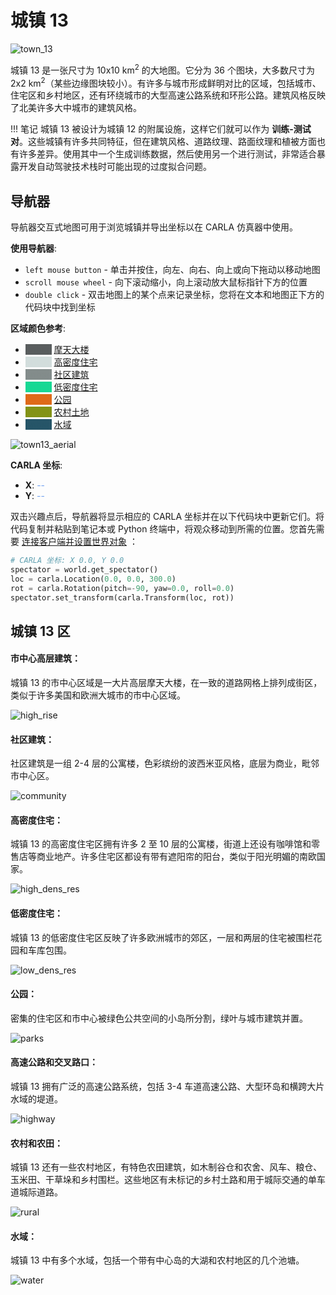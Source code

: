 # 城镇 13

![town_13](./img/catalogue/maps/town13/town13montage.webp)

城镇 13 是一张尺寸为 10x10 km<sup>2</sup> 的大地图。它分为 36 个图块，大多数尺寸为 2x2 km<sup>2</sup>（某些边缘图块较小）。有许多与城市形成鲜明对比的区域，包括城市、住宅区和乡村地区，还有环绕城市的大型高速公路系统和环形公路。建筑风格反映了北美许多大中城市的建筑风格。


!!! 笔记
    城镇 13 被设计为城镇 12 的附属设施，这样它们就可以作为 __训练-测试对__。这些城镇有许多共同特征，但在建筑风格、道路纹理、路面纹理和植被方面也有许多差异。使用其中一个生成训练数据，然后使用另一个进行测试，非常适合暴露开发自动驾驶技术栈时可能出现的过度拟合问题。

## 导航器

导航器交互式地图可用于浏览城镇并导出坐标以在 CARLA 仿真器中使用。

__使用导航器__:

* `left mouse button` - 单击并按住，向左、向右、向上或向下拖动以移动地图
* `scroll mouse wheel` - 向下滚动缩小，向上滚动放大鼠标指针下方的位置
* `double click` - 双击地图上的某个点来记录坐标，您将在文本和地图正下方的代码块中找到坐标

__区域颜色参考__:

* <span style="color:#595d5e; background-color:#595d5e;">&nbsp</span>   [摩天大楼](#high-rise-downtown)
* <span style="color:#d2dddc; background-color:#d2dddc;">&nbsp</span>   [高密度住宅](#high-density-residential)
* <span style="color:#838c8b; background-color:#838c8b;">&nbsp</span>   [社区建筑](#community-buildings)
* <span style="color:#17d894; background-color:#17d894;">&nbsp</span>   [低密度住宅](#low-density-residential)
* <span style="color:#df6a19; background-color:#df6a19;">&nbsp</span>   [公园](#parks)
* <span style="color:#839317; background-color:#839317;">&nbsp</span>   [农村土地](#rural-and-farmland)
* <span style="color:#265568; background-color:#265568;">&nbsp</span>   [水域](#water)



![town13_aerial](./img/catalogue/maps/town13/town13roadrunner.webp#map)


__CARLA 坐标__: 

* __X__:  <span id="carlacoord_x" style="animation: fadeMe 2s;">--</span>
* __Y__:  <span id="carlacoord_y" style="animation: fadeMe 2s;">--</span>


双击兴趣点后，导航器将显示相应的 CARLA 坐标并在以下代码块中更新它们。将代码复制并粘贴到笔记本或 Python 终端中，将观众移动到所需的位置。您首先需要 [连接客户端并设置世界对象](tuto_first_steps.md#launching-carla-and-connecting-the-client) ：

```py
# CARLA 坐标: X 0.0, Y 0.0
spectator = world.get_spectator()
loc = carla.Location(0.0, 0.0, 300.0)
rot = carla.Rotation(pitch=-90, yaw=0.0, roll=0.0)
spectator.set_transform(carla.Transform(loc, rot))
```
## 城镇 13 区

#### 市中心高层建筑：

城镇 13 的市中心区域是一大片高层摩天大楼，在一致的道路网格上排列成街区，类似于许多美国和欧洲大城市的市中心区域。

![high_rise](./img/catalogue/maps/town13/high_rise.webp)

#### 社区建筑：

社区建筑是一组 2-4 层的公寓楼，色彩缤纷的波西米亚风格，底层为商业，毗邻市中心区。

![community](./img/catalogue/maps/town13/community.webp)

#### 高密度住宅：

城镇 13 的高密度住宅区拥有许多 2 至 10 层的公寓楼，街道上还设有咖啡馆和零售店等商业地产。许多住宅区都设有带有遮阳帘的阳台，类似于阳光明媚的南欧国家。

![high_dens_res](./img/catalogue/maps/town13/high_dens_res.webp)

#### 低密度住宅：

城镇 13 的低密度住宅区反映了许多欧洲城市的郊区，一层和两层的住宅被围栏花园和车库包围。

![low_dens_res](./img/catalogue/maps/town13/low_dens_res.webp)

#### 公园：

密集的住宅区和市中心被绿色公共空间的小岛所分割，绿叶与城市建筑并置。

![parks](./img/catalogue/maps/town13/parks.webp)

#### 高速公路和交叉路口：

城镇 13 拥有广泛的高速公路系统，包括 3-4 车道高速公路、大型环岛和横跨大片水域的堤道。

![highway](./img/catalogue/maps/town13/highway.webp)

#### 农村和农田：

城镇 13 还有一些农村地区，有特色农田建筑，如木制谷仓和农舍、风车、粮仓、玉米田、干草垛和乡村围栏。这些地区有未标记的乡村土路和用于城际交通的单车道城际道路。


![rural](./img/catalogue/maps/town13/rural.webp)

#### 水域：

城镇 13 中有多个水域，包括一个带有中心岛的大湖和农村地区的几个池塘。

![water](./img/catalogue/maps/town13/water.webp)

<style>
@keyframes fadeMe {
  from {
    color: #77aaff;
  }
  to {
    color: #000000;
  }
}

</style>
<script>
window.addEventListener('load', function () {

    var text_coord_x = document.getElementById("carlacoord_x")
    var text_coord_y = document.getElementById("carlacoord_y")
    const code_coords = document.getElementsByClassName("hljs-number")
    const code_comment = document.getElementsByClassName("hljs-comment")
  
    const image = document.querySelector('[src$="map"]');
    const canv = document.createElement('canvas');

    canv.setAttribute('height', image.height)
    canv.setAttribute('width', image.width)
    image.parentNode.replaceChild(canv, image)

    var state = {mDown: false, button: 0, lastX: 0, lastY:0, canvX: 0, canvY: 0, zoom: 1.0, mdownX: 0, mdownY: 0, pX: 0.5, pY: 0.5, dblClick: false, listObj: false, touch: false}

    ctx = canv.getContext('2d')
    ctx.drawImage(image, 0, 0, canv.width, canv.height)

    canv.addEventListener('mousemove', (event) => {
        dX = event.clientX - state.lastX
        dY = event.clientY - state.lastY
        state.lastX = event.clientX
        state.lastY = event.clientY

        if(state.mDown && state.button == 0) {
            state.canvX += dX
            state.canvY += dY
            ctx.clearRect(0, 0, canv.width, canv.height)
            ctx.drawImage(image,  state.canvX, state.canvY, canv.width * state.zoom, canv.height * state.zoom)
            state.touch = true;
        }
    })

    canv.addEventListener('mousedown', (event) => {

        state.button = event.button;
        state.mDown = true;
        state.touch = true;

        var rect = canv.getBoundingClientRect();
            
        state.mdownX = event.clientX - rect.left;
        state.mdownY = event.clientY - rect.top;

        state.pX = (state.mdownX - state.canvX) / (canv.width * state.zoom);
        state.pY = (state.mdownY - state.canvY) / (canv.height * state.zoom);
    })

    canv.addEventListener('mouseup', (event) => {
        state.mDown = false;
    })

    canv.addEventListener('wheel', (event) => {
        
        state.mDown = false;

        var rect = canv.getBoundingClientRect();

        dX = event.clientX - rect.left;
        dY = event.clientY - rect.top;

        state.pX = (dX - state.canvX) / (canv.width * state.zoom);
        state.pY = (dY - state.canvY) / (canv.height * state.zoom);

        if(state.touch){
            event.preventDefault();
            if(event.wheelDelta > 0){
                state.zoom *= 1.15 
            } else {
               state.zoom *= 0.85
            }

            if(state.zoom < 1.0){state.zoom = 1.0;}
            if(state.zoom > 30.0){state.zoom = 30.0}

            ctx.clearRect(0, 0, canv.width, canv.height)

            state.canvX = - canv.width * state.zoom * state.pX + dX;
            state.canvY = - canv.height * state.zoom * state.pY + dY;

            ctx.drawImage(image,  state.canvX, state.canvY, canv.width * state.zoom, canv.height * state.zoom);
        }
        
    })

    canv.addEventListener('dblclick', (event) => {
        
        text_coord_x = document.getElementById("carlacoord_x")
        text_coord_y = document.getElementById("carlacoord_y")

        const carlaX = 14556.0868 * state.pX + -7.34734913 * state.pY - 6655.00941;
        const carlaY = 2.19186383 * state.pX + 12431.3323 * state.pY - 4524.46039;

        code_coords[0].textContent = carlaX.toFixed(1)
        code_coords[1].textContent = carlaY.toFixed(1)
        code_comment[0].textContent = "# CARLA coordinates - X: " + carlaX.toFixed(1) + " Y: " + carlaY.toFixed(1)

        var newX = text_coord_x.cloneNode(true)
        var newY = text_coord_y.cloneNode(true)

        newX.textContent = carlaX.toFixed(1)
        newY.textContent = carlaY.toFixed(1)

        var parentX = text_coord_x.parentNode
        var parentY = text_coord_y.parentNode

        parentX.replaceChild(newX, text_coord_x);
        parentY.replaceChild(newY, text_coord_y);

        //console.log(state.pX + ", " + state.pY)

    })

})
</script>

